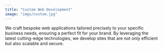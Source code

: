 ```yaml
---
title: "Custom Web Development"
image: "imgs/custom.jpg"
---
```

We craft bespoke web applications tailored precisely to your specific business needs, ensuring a perfect fit for your brand. By leveraging the latest cutting-edge technologies, we develop sites that are not only efficient but also scalable and secure.  
